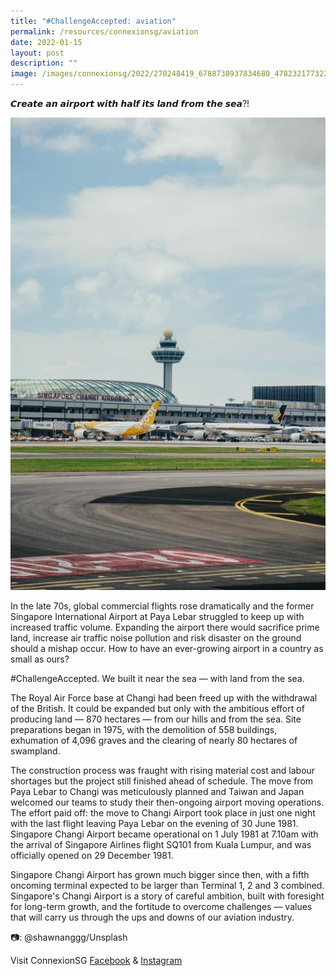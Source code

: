 ```yaml
---
title: "#ChallengeAccepted: aviation"
permalink: /resources/connexionsg/aviation
date: 2022-01-15
layout: post
description: ""
image: /images/connexionsg/2022/270248419_6788738937834680_4782321773223851027_n.jpg
---
```

𝘾𝙧𝙚𝙖𝙩𝙚 𝙖𝙣 𝙖𝙞𝙧𝙥𝙤𝙧𝙩 𝙬𝙞𝙩𝙝 𝙝𝙖𝙡𝙛 𝙞𝙩𝙨 𝙡𝙖𝙣𝙙 𝙛𝙧𝙤𝙢 𝙩𝙝𝙚 𝙨𝙚𝙖?! 

![Alt text for image on Isomer site](/images/connexionsg/2022/270248419_6788738937834680_4782321773223851027_n.jpg)

In the late 70s, global commercial flights rose dramatically and the former Singapore International Airport at Paya Lebar struggled to keep up with increased traffic volume. Expanding the airport there would sacrifice prime land, increase air traffic noise pollution and risk disaster on the ground should a mishap occur.  How to have an ever-growing airport in a country as small as ours? 

#ChallengeAccepted. We built it near the sea — with land from the sea. 

The Royal Air Force base at Changi had been freed up with the withdrawal of the British. It could be expanded but only with the ambitious effort of producing land — 870 hectares — from our hills and from the sea. Site preparations began in 1975, with the demolition of 558 buildings, exhumation of 4,096 graves and the clearing of nearly 80 hectares of swampland.

The construction process was fraught with rising material cost and labour shortages but the project still finished ahead of schedule. The move from Paya Lebar to Changi was meticulously planned and Taiwan and Japan welcomed our teams to study their then-ongoing airport moving operations. 
The effort paid off: the move to Changi Airport took place in just one night with the last flight leaving Paya Lebar on the evening of 30 June 1981. Singapore Changi Airport became operational on 1 July 1981 at 7.10am with the arrival of Singapore Airlines flight SQ101 from Kuala Lumpur, and was officially opened on 29 December 1981.

Singapore Changi Airport has grown much bigger since then, with a fifth oncoming terminal expected to be larger than Terminal 1, 2 and 3 combined.  Singapore's Changi Airport  is a story of careful ambition, built with foresight for long-term growth, and the fortitude to overcome challenges — values that will carry us through the ups and downs of our aviation industry.

📷: @shawnanggg/Unsplash

Visit ConnexionSG [Facebook](https://www.facebook.com/ConnexionSG) & [Instagram](https://www.instagram.com/connexionsg/)